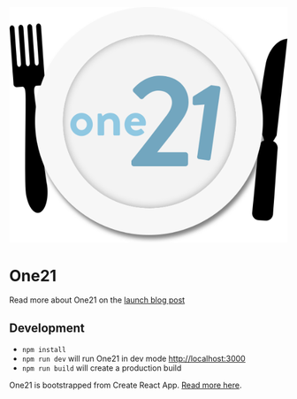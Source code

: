 ![One21 Logo](public/one21logo.svg)

# One21

Read more about One21 on the [launch blog post](https://www.globe.church/resources/one21-launch)

## Development

- `npm install`
- `npm run dev` will run One21 in dev mode [http://localhost:3000](http://localhost:3000)
- `npm run build` will create a production build

One21 is bootstrapped from Create React App. [Read more here](create-react-app.md).
